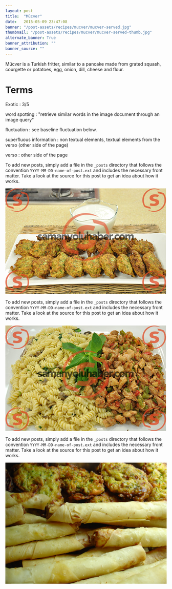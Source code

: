 ```yaml
---
layout: post
title:  "Mücver"
date:   2015-05-09 23:47:08
banner: "/post-assets/recipes/mucver/mucver-served.jpg"
thumbnail: "/post-assets/recipes/mucver/mucver-served-thumb.jpg"
alternate_banner: True
banner_attribution: ""
banner_source: ""
---
```


Mücver is a Turkish fritter, similar to a pancake made from grated squash, courgette or potatoes, egg, onion, dill, cheese and flour.

<!--more-->

# Terms

Exotic
: 3/5 

word spotting
: "retrieve similar words in the image document through an image query"

fluctuation
: see baseline fluctuation below.

superfluous information
: non textual elements, textual elements from the verso (other side of the page)

verso
: other side of the page


To add new posts, simply add a file in the `_posts` directory that follows the convention `YYYY-MM-DD-name-of-post.ext` and includes the necessary front matter. Take a look at the source for this post to get an idea about how it works.


![Screenshot](/post-assets/recipes/mucver/mucver-01.jpg)

To add new posts, simply add a file in the `_posts` directory that follows the convention `YYYY-MM-DD-name-of-post.ext` and includes the necessary front matter. Take a look at the source for this post to get an idea about how it works.

![Screenshot](/post-assets/recipes/mucver/mucver-02.jpg)

To add new posts, simply add a file in the `_posts` directory that follows the convention `YYYY-MM-DD-name-of-post.ext` and includes the necessary front matter. Take a look at the source for this post to get an idea about how it works.

![Screenshot](/post-assets/recipes/mucver/mucver-served.jpg)
